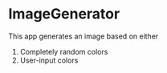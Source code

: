 # ImageGenerator

This app generates an image based on either
1. Completely random colors
2. User-input colors

